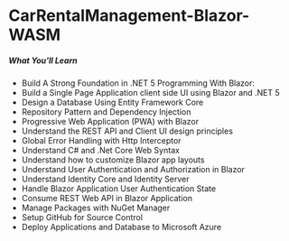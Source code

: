 # CarRentalManagement-Blazor-WASM
<h5>What You'll Learn</h5>
<ul>
    <li>
        Build A Strong Foundation in .NET 5 Programming With Blazor:
    </li>
    <li>
        Build a Single Page Application client side UI using Blazor and .NET 5
    </li>
    <li>
        Design a Database Using Entity Framework Core
    </li>
    <li>
        Repository Pattern and Dependency Injection
    </li>
    <li>
        Progressive Web Application (PWA) with Blazor
    </li>
    <li>
        Understand the REST API and Client UI design principles
    </li>
    <li>
        Global Error Handling with Http Interceptor
    </li>
    <li>
        Understand C# and .Net Core Web Syntax
    </li>
    <li>
        Understand how to customize Blazor app layouts
    </li>
    <li>
        Understand User Authentication and Authorization in Blazor
    </li>
    <li>
        Understand Identity Core and Identity Server
    </li>
    <li>
        Handle Blazor Application User Authentication State
    </li>
    <li>
        Consume REST Web API in Blazor Application
    </li>
    <li>
        Manage Packages with NuGet Manager
    </li>
    <li>
        Setup GitHub for Source Control
    </li>
    <li>    Deploy Applications and Database to Microsoft Azure</li>
</ul>

